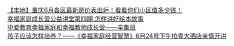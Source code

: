   
[【本地】重庆6月各区最新房价表出炉！看看你们小区值多少钱！](http://www.dianyue.me/archives/429/w784vy43cx4293qp/)  
[幸福家庭成长营公益讲堂第四期:怎样讲好绘本故事](http://www.dianyue.me/archives/723/kfp9rvoyiwsmfm90/)  
[中爱教育幸福家庭和幸福教师成长营——辛集班](http://www.dianyue.me/archives/784/2dkl1g1jjz5d5zkj/)  
[孩子应该怎样培养？——《幸福家庭经营智慧》6月24号下午柏青大酒店亲情开讲](http://www.dianyue.me/archives/167/da6ye3taa3p5snbi/)